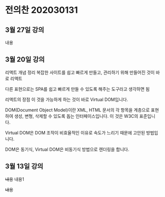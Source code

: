 # 전의찬 202030131

## 3월 27일 강의

내용

## 3월 20일 강의

리액트 개념 정리
복잡한 사이트를 쉽고 빠르게 만들고, 관리하기 위해 만들어진 것이 바로 리액트

다른 표현으로는 SPA를 쉽고 빠르게 만들 수 있도록 해주는 도구라고 생각하면 됨

리액트의 장점
이 것을 가능하게 하는 것이 바로 Virtual DOM입니다.

DOM(Document Object Model)이란 XML, HTML 문서의 각 항목을 계층으로 표현하여 생성, 변형, 삭제할 수 있도록 돕는 인터페이스입니다. 이 것은 W3C의 표준입니다.

Virtual DOM은 DOM 조작이 비효율적인 이유로 속도가 느리기 때문에 고안된 방법입니다.

DOM은 동기식, Virtual DOM은 비동기식 방법으로 렌더링을 합니다.

## 3월 13일 강의

~~내용~~
내용1

~~내용~~

